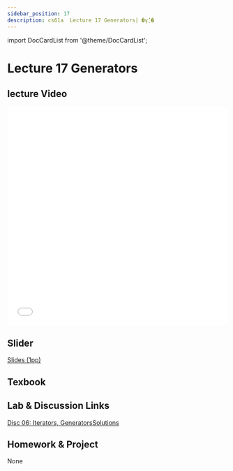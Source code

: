 ```yaml
---
sidebar_position: 17
description: cs61a  Lecture 17 Generators| �γ̱ʼ� 
---
```


import DocCardList from '@theme/DocCardList';


# Lecture 17 Generators
## lecture Video

<iframe src="//player.bilibili.com/player.html?aid=277746636&bvid=BV17c411f78k&cid=1311465503&p=1&high_quality=1&danmaku=0" scrolling="no" border="0" frameborder="no" framespacing="0" allowfullscreen="true" allowfullscreen="allowfullscreen" width="100%" height="500" scrolling="no" frameborder="0" sandbox="allow-top-navigation allow-same-origin allow-forms allow-scripts"> </iframe>

## Slider
[Slides (1pp)](/resource/cs61a/17-Generators_1pp.pdf)
## Texbook


## Lab & Discussion Links
[Disc 06: Iterators, Generators](./dis/disc06.md)[Solutions](./dis/sol-disc06.md)

## Homework & Project
None


<DocCardList />
